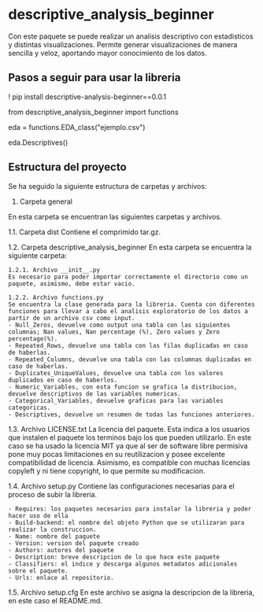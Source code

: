 # descriptive_analysis_beginner

Con este paquete se puede realizar un analisis descriptivo con estadisticos y distintas visualizaciones. Permite generar visualizaciones de manera sencilla y veloz, aportando mayor conocimiento de los datos.

## Pasos a seguir para usar la libreria

! pip install descriptive-analysis-beginner==0.0.1

from descriptive_analysis_beginner import functions

eda = functions.EDA_class("ejemplo.csv")

eda.Descriptives()

## Estructura del proyecto 

Se ha seguido la siguiente estructura de carpetas y archivos:

1. Carpeta general

En esta carpeta se encuentran las siguientes carpetas y archivos.
 
  1.1. Carpeta dist
  Contiene el comprimido tar.gz.

  1.2. Carpeta descriptive_analysis_beginner
  En esta carpeta se encuentra la siguiente carpeta:

	1.2.1. Archivo __init__.py
	Es necesario para poder importar correctamente el directorio como un paquete, asimismo, debe estar vacio.

	1.2.2. Archivo functions.py
	Se encuentra la clase generada para la libreria. Cuenta con diferentes funciones para llevar a cabo el analisis exploratorio de los datos a partir de un archivo csv como input.
	- Null_Zeros, devuelve como output una tabla con las siguientes columnas; Nan values, Nan percentage (%), Zero values y Zero percentage(%). 
	- Repeated_Rows, devuelve una tabla con las filas duplicadas en caso de haberlas.
	- Repeated_Columns, devuelve una tabla con las columnas duplicadas en caso de haberlas.
	- Duplicates_UniqueValues, devuelve una tabla con los valores duplicados en caso de haberlos.
	- Numeric_Variables, con esta funcion se grafica la distribucion, devuelve descriptivos de las variables numericas.
	- Categorical_Variables, devuelve graficas para las variables categoricas.
	- Descriptives, devuelve un resumen de todas las funciones anteriores.

  1.3. Archivo LICENSE.txt
  La licencia del paquete. Esta indica a los usuarios que instalen el paquete los terminos bajo los que pueden utilizarlo. En este caso se ha usado la licencia MIT ya que al ser de software libre permisiva pone muy pocas limitaciones en su reutilizacion y posee excelente compatibilidad de licencia. Asimismo, es compatible con muchas licencias copyleft y ni tiene copyright, lo que permite su modificacion.

  1.4. Archivo setup.py
  Contiene las configuraciones necesarias para el proceso de subir la libreria. 
	
    - Requires: los paquetes necesarios para instalar la libreria y poder hacer uso de ella
    - Build-backend: el nombre del objeto Python que se utilizaran para realizar la construccion.
    - Name: nombre del paquete
    - Version: version del paquete creado
    - Authors: autores del paquete
    - Description: breve descripcion de lo que hace este paquete
    - Classifiers: el indice y descarga algunos metadatos adicionales sobre el paquete.
    - Urls: enlace al repositorio.

  1.5. Archivo setup.cfg
  En este archivo se asigna la descripcion de la libreria, en este caso el README.md.